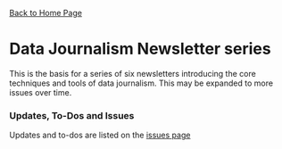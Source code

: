 [Back to Home Page](README.md)

# Data Journalism Newsletter series

This is the basis for a series of six newsletters introducing the core techniques and tools of data journalism. This may be expanded to more issues over time.

### Updates, To-Dos and Issues

Updates and to-dos are listed on the [issues page](issues.md)
